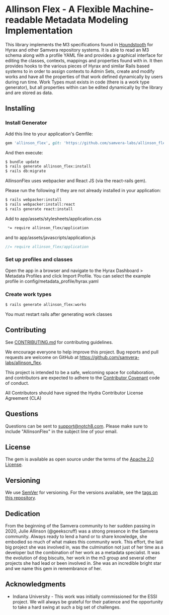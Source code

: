 # Allinson Flex - A Flexible Machine-readable Metadata Modeling Implementation

This library implements the M3 specifications found in [Houndstooth](https://github.com/samvera-labs/houndstooth) for Hyrax and other Samvera repository systems. It is able to read an M3 schema along with a profile YAML file and provides a graphical interface for editing the classes, contexts, mappings and properties found with in. It then provides hooks to the various pieces of Hyrax and similar Rails based systems to in order to assign contexts to Admin Sets, create and modify works and have all the properties of that work defined dynamically by users during run time. Work Types must exists in code (there is a work type generator), but all properties within can be edited dynamically by the library and are stored as data.

## Installing

### Install Generator

Add this line to your application's Gemfile:

```ruby
gem 'allinson_flex', git: 'https://github.com/samvera-labs/allinson_flex.git'
```

And then execute:
```bash
$ bundle update
$ rails generate allinson_flex:install
$ rails db:migrate
```

AllinsonFlex uses webpacker and React JS (via the react-rails gem).

Please run the following if they are not already installed in your application:

```bash
$ rails webpacker:install
$ rails webpacker:install:react
$ rails generate react:install
```

Add to app/assets/stylesheets/application.css

```css
 *= require allinson_flex/application
```

and to app/assets/javascripts/application.js

```js
//= require allinson_flex/application
```

### Set up profiles and classes

Open the app in a browser and navigate to the Hyrax Dashboard > Metadata Profiles
and click Import Profile. You can select the example profile in config/metadata_profile/hyrax.yaml


### Create work types

```bash
$ rails generate allinson_flex:works
```

You must restart rails after generating work classes

## Contributing
See
[CONTRIBUTING.md](https://github.com/samvera-labs/allinson_flex/blob/master/CONTRIBUTING.md)
for contributing guidelines.

We encourage everyone to help improve this project.  Bug reports and pull requests are welcome on GitHub at https://github.com/samvera-labs/allinson_flex.

This project is intended to be a safe, welcoming space for collaboration, and contributors are expected to adhere to the [Contributor Covenant](https://contributor-covenant.org) code of conduct.

All Contributors should have signed the Hydra Contributor License Agreement (CLA)

## Questions
Questions can be sent to support@notch8.com. Please make sure to include "AllinsonFlex" in the subject line of your email.

## License
The gem is available as open source under the terms of the [Apache 2.0 License](https://opensource.org/licenses/Apache-2.0).

## Versioning

We use [SemVer](http://semver.org/) for versioning. For the versions available, see the [tags on this repository](https://github.com/your/project/tags).

## Dedication

From the beginning of the Samvera community to her sudden passing in 2020, Julie Allinson (@geekscruff)
was a strong presence in the Samvera community. Always ready to lend a hand or to share knowledge, she
embodied so much of what makes this community work. This effort, the last big project she was involved
in, was the culmination not just of her time as a developer but the combination of her work as a metadata
specialist. It was the evolution of dog biscuits, her work in the m3 group and several other projects she
had lead or been involved in. She was an incredible bright star and we name this gem in remembrance of
her.

## Acknowledgments

* Indiana University - This work was initially commissioned for the ESSI project. We will always be grateful for their patience and the opportunity to take a hard swing at such a big set of challenges.
